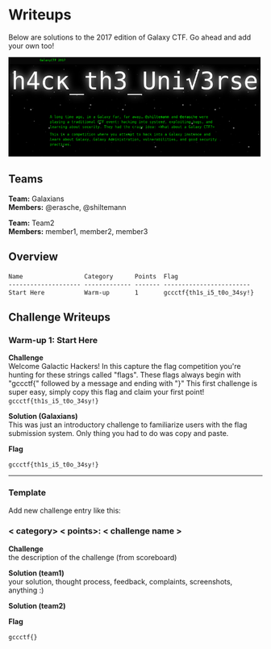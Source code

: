 # Writeups

Below are solutions to the 2017 edition of Galaxy CTF. Go ahead and add your own too!

![](writeupfiles/homepage.png)

## Teams

**Team:** Galaxians  
**Members:** @erasche, @shiltemann

**Team:** Team2  
**Members:** member1, member2, member3

## Overview

```
Name                 Category      Points  Flag
-------------------- ------------- ------- ------------------------
Start Here           Warm-up       1       gccctf{th1s_i5_t0o_34sy!}

```


## Challenge Writeups


### Warm-up 1: Start Here

**Challenge**  
Welcome Galactic Hackers! In this capture the flag competition you're hunting for these strings called "flags". These flags always begin with "gccctf{" followed by a message and ending with "}" This first challenge is super easy, simply copy this flag and claim your first point! `gccctf{th1s_i5_t0o_34sy!}`

**Solution (Galaxians)**  
This was just an introductory challenge to familiarize users with the flag submission
system. Only thing you had to do was copy and paste.

**Flag**  
```
gccctf{th1s_i5_t0o_34sy!}
```



--------

### Template

Add new challenge entry like this:

### < category> < points>: < challenge name >

**Challenge**  
the description of the challenge (from scoreboard)

**Solution (team1)**  
your solution, thought process, feedback, complaints, screenshots, anything :)

**Solution (team2)**  

**Flag**  
```
gccctf{}
```
